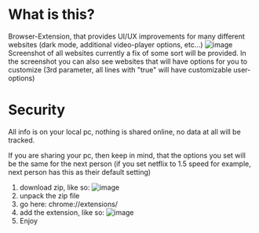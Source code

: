 # What is this?
Browser-Extension, that provides UI/UX improvements for many different websites (dark mode, additional video-player options, etc...)
![image](https://github.com/user-attachments/assets/8bc7bc43-391a-4aa8-9b41-8a0b6de3f1c5)
Screenshot of all websites currently a fix of some sort will be provided.
In the screenshot you can also see websites that will have options for you to customize (3rd parameter, all lines with "true" will have customizable user-options)

# Security
All info is on your local pc, nothing is shared online, no data at all will be tracked.

If you are sharing your pc, then keep in mind, that the options you set will be the same for the next person (if you set netflix to 1.5 speed for example, next person has this as their default setting)



1. download zip, like so:
 ![image](https://github.com/user-attachments/assets/2a43e5e6-efb6-4f94-96a4-2ffb82ee48ad)
2. unpack the zip file
3. go here: chrome://extensions/
4. add the extension, like so:
 ![image](https://github.com/user-attachments/assets/c28f860e-7513-4367-bc3b-e18be17b7c64)
5. Enjoy
